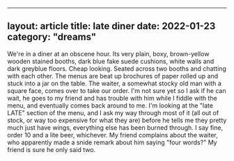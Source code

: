 
---
layout: article
title: late diner
date: 2022-01-23
category: "dreams"
---

We're in a diner at an obscene hour.  Its very plain, boxy, brown-yellow wooden stained booths, dark blue fake suede cushions, white walls and dark greyblue floors. Cheap looking. Seated across two booths and chatting with each other. The menus are beat up brochures of paper rolled up and stuck into a jar on the table. The waiter, a somewhat stocky old man with a square face, comes over to take our order. I'm not sure yet so I ask if he can wait, he goes to my friend and has trouble with him while I fiddle with the menu, and eventually comes back around to me. I'm looking at the "late LATE" section of the menu, and I ask my way through most of it (all out of stock, or way too expensive for what they are) before he tells me they pretty much just have wings, everything else has been burned through. I say fine, order 10 and a lite beer, whichever. My friend complains about the waiter, who apparently made a snide remark about him saying "four words?" My friend is sure he only said two.